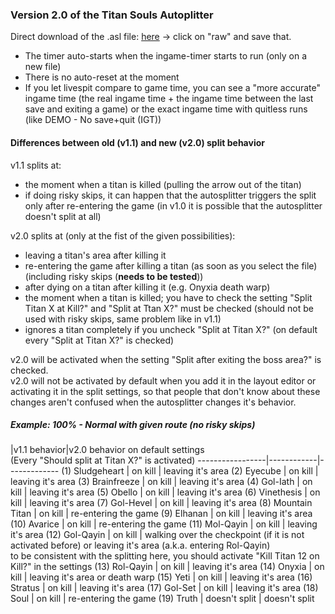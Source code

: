 ### Version 2.0 of the Titan Souls Autoplitter
Direct download of the .asl file: [here](TitanSoulsAutoSplitter.asl) -> click on "raw" and save that.
- The timer auto-starts when the ingame-timer starts to run (only on a new file)
- There is no auto-reset at the moment
- If you let livespit compare to game time, you can see a "more accurate" ingame time (the real ingame time + the ingame time between the last save and exiting a game) or the exact ingame time with quitless runs (like DEMO - No save+quit (IGT))

#### Differences between old (v1.1) and new (v2.0) split behavior
v1.1 splits at:
- the moment when a titan is killed (pulling the arrow out of the titan)
- if doing risky skips, it can happen that the autosplitter triggers the split only after re-entering the game (in v1.0 it is possible that the autosplitter doesn't split at all)

v2.0 splits at (only at the fist of the given possibilities):
- leaving a titan's area after killing it
- re-entering the game after killing a titan (as soon as you select the file) (including risky skips (**needs to be tested**))
- after dying on a titan after killing it (e.g. Onyxia death warp)
- the moment when a titan is killed; you have to check the setting "Split Titan X at Kill?" and "Split at Ttan X?" must be checked (should not be used with risky skips, same problem like in v1.1)
- ignores a titan completely if you uncheck "Split at Titan X?" (on default every "Split at Titan X?" is checked)

v2.0 will be activated when the setting "Split after exiting the boss area?" is checked.  
v2.0 will not be activated by default when you add it in the layout editor or activating it in the split settings, so that people that don't know about these changes aren't confused when the autosplitter changes it's behavior.

##### Example: 100% - Normal with given route (no risky skips)

   |v1.1 behavior|v2.0 behavior on default settings <br/>(Every "Should split at Titan X?" is activated)
-----------------|------------|-------------
(1) Sludgeheart | on kill | leaving it's area
(2) Eyecube | on kill | leaving it's area
(3) Brainfreeze | on kill | leaving it's area
(4) Gol-Iath | on kill | leaving it's area
(5) Obello | on kill | leaving it's area
(6) Vinethesis | on kill | leaving it's area
(7) Gol-Hevel | on kill | leaving it's area
(8) Mountain Titan | on kill | re-entering the game
(9) Elhanan | on kill | leaving it's area
(10) Avarice | on kill | re-entering the game
(11) Mol-Qayin | on kill | leaving it's area
(12) Gol-Qayin | on kill | walking over the checkpoint (if it is not activated before) or leaving it's area (a.k.a. entering Rol-Qayin)<br/>to be consistent with the splitting here, you should activate "Kill Titan 12 on Kill?" in the settings
(13) Rol-Qayin | on kill | leaving it's area
(14) Onyxia | on kill | leaving it's area or death warp
(15) Yeti | on kill | leaving it's area
(16) Stratus | on kill | leaving it's area
(17) Gol-Set | on kill | leaving it's area
(18) Soul | on kill | re-entering the game
(19) Truth | doesn't split | doesn't split
